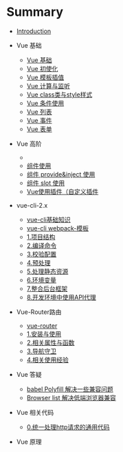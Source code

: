 # Summary

* [Introduction](README.md)

* Vue 基础
  * [Vue 基础](./0.vue-basic/0.vue-basic.md)
  * [Vue 初使化](./0.vue-basic/1.vue-init.md)
  * [Vue 模板插值](./0.vue-basic/2.vue-template-interpolation.md)
  * [Vue 计算与监听](./0.vue-basic/3.vue-computed-watch.md)
  * [Vue class类与style样式](./0.vue-basic/4.vue-class-style.md)
  * [Vue 条件使用](./0.vue-basic/5.vue-condition.md)
  * [Vue 列表](./0.vue-basic/6.vue-list.md)
  * [Vue 事件](./0.vue-basic/7.vue-event.md)
  * [Vue 表单](./0.vue-basic/8.vue-form.md)
  
  
* Vue 高阶 
    * [](./1.vue-advanced/)
    * [组件使用](1.vue-advanced/1.0.component.md)
    * [组件 provide&inject 使用](1.vue-advanced/1.1.component-provide-inject.md)
    * [组件 slot 使用](1.vue-advanced/1.2.component-slot.md)
    * [Vue使用插件（自定义插件](1.vue-advanced/2.vue-plugin.md)
  
  
* vue-cli-2.x 
  * [vue-cli基础知识](./20.vue-cli-2.x/0.vue-cli-basic.md)
  * [vue-cli webpack-模板](./20.vue-cli-2.x/0.1webpack-template.md)
  * [1.项目结构](20.vue-cli-2.x/1.Project-Structure.md)
  * [2.编译命令](20.vue-cli-2.x/2.Build-Commands.md)
  * [3.校验配置](20.vue-cli-2.x/3.Linter-Configuration.md)
  * [4.预处理](20.vue-cli-2.x/4.Pre-Processors.md)
  * [5.处理静态资源](20.vue-cli-2.x/5.Handing-Static-Assets.md)
  * [6.环境变量](20.vue-cli-2.x/6.Environment-Variables.md)
  * [7.整合后台框架](20.vue-cli-2.x/7.Integrating-with-Backend-Framework.md)
  * [8.开发环境中使用API代理](20.vue-cli-2.x/8.API-Proxying-During-Development.md)
  
  
* Vue-Router路由  
  * [vue-router](./VueRouter2.x/_vueRouter2.x.md)
  * [1.安装与使用](./VueRouter2.x/1.install_usage.md)
  * [2.相关属性与函数](./VueRouter2.x/2.property_and_function.md)
  * [3.导航守卫](./VueRouter2.x/3.guards.md)
  * [4.相关使用经验](./VueRouter2.x/4.experience.md)

* Vue 答疑
  * [babel Polyfill 解决一些兼容问题](10.vue-question/1.babelPolyfill.md)
  * [Browser list 解决低端浏览器兼容](10.vue-question/2.Browserlist.md)
  


    
* Vue 相关代码    
    * [0.统一处理http请求的通用代码](./6.Code/0.http-normal-code.md)

 
 * Vue 原理 
    
